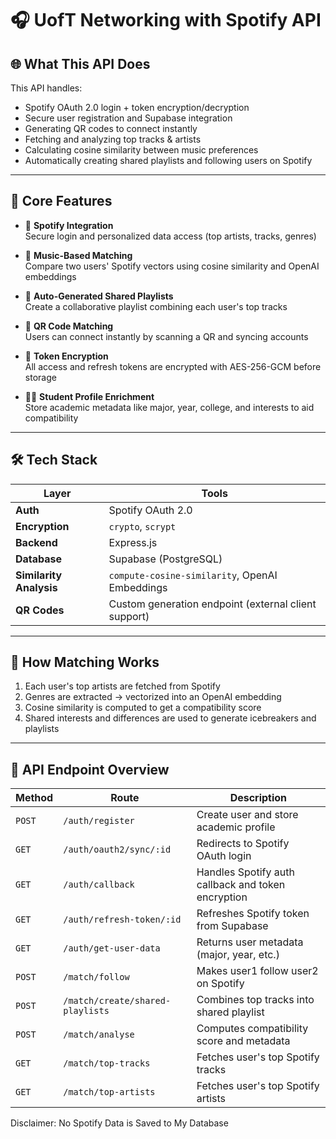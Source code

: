 # 🎧 UofT Networking with Spotify API

## 🌐 What This API Does

This API handles:

- Spotify OAuth 2.0 login + token encryption/decryption  
- Secure user registration and Supabase integration  
- Generating QR codes to connect instantly  
- Fetching and analyzing top tracks & artists  
- Calculating cosine similarity between music preferences  
- Automatically creating shared playlists and following users on Spotify

---

## 🔑 Core Features

- 🎵 **Spotify Integration**  
  Secure login and personalized data access (top artists, tracks, genres)

- 🤝 **Music-Based Matching**  
  Compare two users' Spotify vectors using cosine similarity and OpenAI embeddings

- 📀 **Auto-Generated Shared Playlists**  
  Create a collaborative playlist combining each user's top tracks

- 📸 **QR Code Matching**  
  Users can connect instantly by scanning a QR and syncing accounts

- 🔐 **Token Encryption**  
  All access and refresh tokens are encrypted with AES-256-GCM before storage

- 🧑‍🎓 **Student Profile Enrichment**  
  Store academic metadata like major, year, college, and interests to aid compatibility

---

## 🛠 Tech Stack

| Layer | Tools |
|-------|-------|
| **Auth** | Spotify OAuth 2.0 |
| **Encryption** | `crypto`, `scrypt` |
| **Backend** | Express.js |
| **Database** | Supabase (PostgreSQL) |
| **Similarity Analysis** | `compute-cosine-similarity`, OpenAI Embeddings |
| **QR Codes** | Custom generation endpoint (external client support) |

---

## 🧠 How Matching Works

1. Each user's top artists are fetched from Spotify  
2. Genres are extracted → vectorized into an OpenAI embedding  
3. Cosine similarity is computed to get a compatibility score  
4. Shared interests and differences are used to generate icebreakers and playlists

---

## 📡 API Endpoint Overview

| Method | Route | Description |
|--------|-------|-------------|
| `POST` | `/auth/register` | Create user and store academic profile |
| `GET`  | `/auth/oauth2/sync/:id` | Redirects to Spotify OAuth login |
| `GET`  | `/auth/callback` | Handles Spotify auth callback and token encryption |
| `GET`  | `/auth/refresh-token/:id` | Refreshes Spotify token from Supabase |
| `GET`  | `/auth/get-user-data` | Returns user metadata (major, year, etc.) |
| `POST` | `/match/follow` | Makes user1 follow user2 on Spotify |
| `POST` | `/match/create/shared-playlists` | Combines top tracks into shared playlist |
| `POST` | `/match/analyse` | Computes compatibility score and metadata |
| `GET`  | `/match/top-tracks` | Fetches user's top Spotify tracks |
| `GET`  | `/match/top-artists` | Fetches user's top Spotify artists |

Disclaimer: No Spotify Data is Saved to My Database
